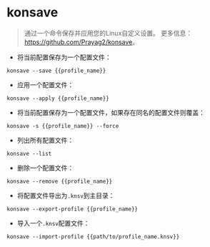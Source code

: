 # konsave

> 通过一个命令保存并应用您的Linux自定义设置。
> 更多信息：<https://github.com/Prayag2/konsave>。

- 将当前配置保存为一个配置文件：

`konsave --save {{profile_name}}`

- 应用一个配置文件：

`konsave --apply {{profile_name}}`

- 将当前配置保存为一个配置文件，如果存在同名的配置文件则覆盖：

`konsave -s {{profile_name}} --force`

- 列出所有配置文件：

`konsave --list`

- 删除一个配置文件：

`konsave --remove {{profile_name}}`

- 将配置文件导出为`.knsv`到主目录：

`konsave --export-profile {{profile_name}}`

- 导入一个`.knsv`配置文件：

`konsave --import-profile {{path/to/profile_name.knsv}}`